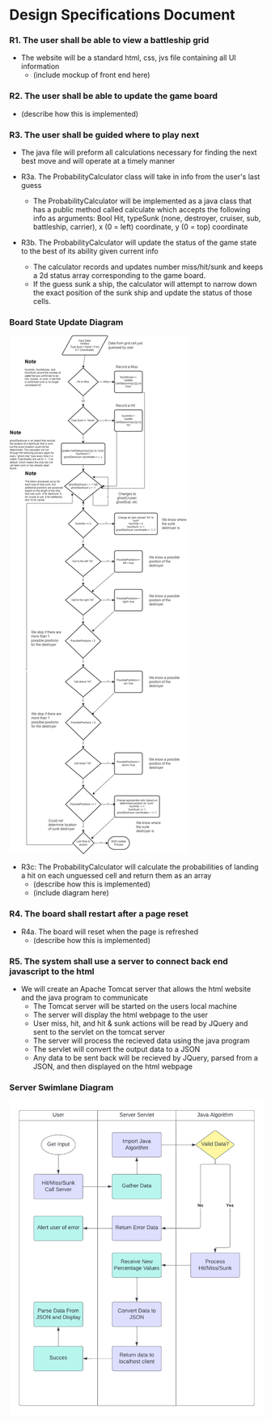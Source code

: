 # Design Specifications Document

### R1. The user shall be able to view a battleship grid

* The website will be a standard html, css, jvs file containing all UI information
	- (include mockup of front end here)

### R2. The user shall be able to update the game board

- (describe how this is implemented)

### R3. The user shall be guided where to play next

- The java file will preform all calculations necessary for finding the next best move and will operate at a timely manner

* R3a. The ProbabilityCalculator class will take in info from the user's last guess
	- The ProbabilityCalculator will be implemented as a java class that has a public method called calculate which accepts the following info as arguments: Bool Hit, typeSunk (none, destroyer, cruiser, sub, battleship, carrier), x (0 = left) coordinate, y (0 = top) coordinate

* R3b. The ProbabilityCalculator will update the status of the game state to the best of its ability given current info
	- The calculator records and updates number miss/hit/sunk and keeps a 2d status array corresponding to the game board.
	- If the guess sunk a ship, the calculator will attempt to narrow down the exact position of the sunk ship and update the status of those cells.

### Board State Update Diagram
![Update Game State Diagram](/Images/updateGameState.png)

* R3c: The ProbabilityCalculator will calculate the probabilities of landing a hit on each unguessed cell and return them as an array
  	- (describe how this is implemented)
  	- (include diagram here)

	


### R4. The board shall restart after a page reset

* R4a. The board will reset when the page is refreshed
	- (describe how this is implemented)

### R5. The system shall use a server to connect back end javascript to the html

* We will create an Apache Tomcat server that allows the html website and the java program to communicate
	- The Tomcat server will be started on the users local machine
	- The server will display the html webpage to the user
	- User miss, hit, and hit & sunk actions will be read by JQuery and sent to the servlet on the tomcat server
	- The server will process the recieved data using the java program
	- The servlet will convert the output data to a JSON
	- Any data to be sent back will be recieved by JQuery, parsed from a JSON, and then displayed on the html webpage

### Server Swimlane Diagram

![Server Diagram](./DesignDiagram.png)
